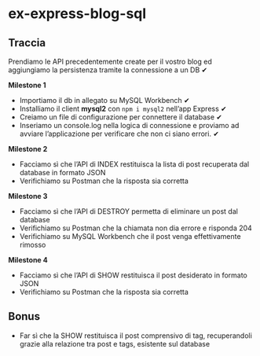  # ex-express-blog-sql
 ## Traccia
 Prendiamo le API precedentemente create per il vostro blog ed aggiungiamo la persistenza tramite la connessione a un DB ✔
 
 **Milestone 1**
 - Importiamo il db in allegato su MySQL Workbench ✔
 - Installiamo il client **mysql2** con `npm i mysql2` nell’app Express ✔
 - Creiamo un file di configurazione per connettere il database ✔
 - Inseriamo un console.log nella logica di connessione e proviamo ad avviare l’applicazione per verificare che non ci siano errori. ✔
 
 **Milestone 2**
 - Facciamo sì che l’API di INDEX restituisca la lista di post recuperata dal database in formato JSON
 - Verifichiamo su Postman che la risposta sia corretta
 
 **Milestone 3**
 - Facciamo sì che l’API di DESTROY permetta di eliminare un post dal database
 - Verifichiamo su Postman che la chiamata non dia errore e risponda 204
 - Verifichiamo su MySQL Workbench che il post venga effettivamente rimosso
 
 **Milestone 4**
 - Facciamo sì che l’API di SHOW restituisca il post desiderato in formato JSON
 - Verifichiamo su Postman che la risposta sia corretta
 
 ## Bonus
 - Far sì che la SHOW restituisca il post comprensivo di tag, recuperandoli grazie alla relazione tra post e tags, esistente sul database
 